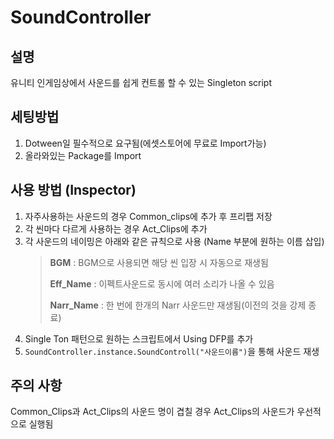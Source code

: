 # SoundController

## 설명
유니티 인게임상에서 사운드를 쉽게 컨트롤 할 수 있는 Singleton script

## 세팅방법
1. Dotween일 필수적으로 요구됨(에셋스토어에 무료로 Import가능)
2. 올라와있는 Package를 Import

## 사용 방법 (Inspector)
1. 자주사용하는 사운드의 경우 Common_clips에 추가 후 프리팹 저장
2. 각 씬마다 다르게 사용하는 경우 Act_Clips에 추가
3. 각 사운드의 네이밍은 아래와 같은 규칙으로 사용 (Name 부분에 원하는 이름 삽입)
    > **BGM** : BGM으로 사용되면 해당 씬 입장 시 자동으로 재생됨
    > 
    > **Eff_Name** : 이펙트사운드로 동시에 여러 소리가 나올 수 있음
    > 
    > **Narr_Name** : 한 번에 한개의 Narr 사운드만 재생됨(이전의 것을 강제 종료)
4. Single Ton 패턴으로 원하는 스크립트에서 Using DFP를 추가
5. ``` SoundController.instance.SoundControll("사운드이름") ```을 통해 사운드 재생

## 주의 사항
Common_Clips과 Act_Clips의 사운드 명이 겹칠 경우 Act_Clips의 사운드가 우선적으로 실행됨
